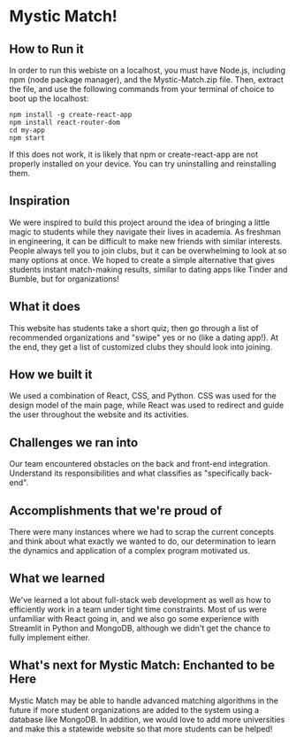 # Mystic Match!

## How to Run it
In order to run this webiste on a localhost, you must have Node.js, including npm (node package manager), and the Mystic-Match.zip file. Then, extract the file, and use the following commands from your terminal of choice to boot up the localhost:

```
npm install -g create-react-app
npm install react-router-dom
cd my-app
npm start
```

If this does not work, it is likely that npm or create-react-app are not properly installed on your device. You can try uninstalling and reinstalling them.

## Inspiration
We were inspired to build this project around the idea of bringing a little magic to students while they navigate their lives in academia. As freshman in engineering, it can be difficult to make new friends with similar interests. People always tell you to join clubs, but it can be overwhelming to look at so many options at once. We hoped to create a simple alternative that gives students instant match-making results, similar to dating apps like Tinder and Bumble, but for organizations!

## What it does
This website has students take a short quiz, then go through a list of recommended organizations and "swipe" yes or no (like a dating app!). At the end, they get a list of customized clubs they should look into joining.

## How we built it
We used a combination of React, CSS, and Python.  CSS was used for the design model of the main page, while React was used to redirect and guide the user throughout the website and its activities.

## Challenges we ran into
Our team encountered obstacles on the back and front-end integration. Understand its responsibilities and what classifies as "specifically back-end". 

## Accomplishments that we're proud of
There were many instances where we had to scrap the current concepts and think about what exactly we wanted to do, our determination to learn the dynamics and application of a complex program motivated us.

## What we learned
We've learned a lot about full-stack web development as well as how to efficiently work in a team under tight time constraints. Most of us were unfamiliar with React going in, and we also go some experience with Streamlit in Python and MongoDB, although we didn't get the chance to fully implement either.

## What's next for Mystic Match: Enchanted to be Here
Mystic Match may be able to handle advanced matching algorithms in the future if more student organizations are added to the system using a database like MongoDB. In addition, we would love to add more universities and make this a statewide website so that more students can be helped!
